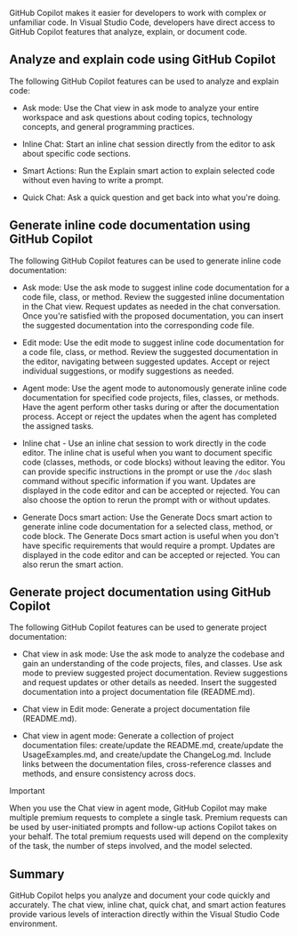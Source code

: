 GitHub Copilot makes it easier for developers to work with complex or unfamiliar code. In Visual Studio Code, developers have direct access to GitHub Copilot features that analyze, explain, or document code.

## Analyze and explain code using GitHub Copilot

The following GitHub Copilot features can be used to analyze and explain code:

- Ask mode: Use the Chat view in ask mode to analyze your entire workspace and ask questions about coding topics, technology concepts, and general programming practices.

- Inline Chat: Start an inline chat session directly from the editor to ask about specific code sections.

- Smart Actions: Run the Explain smart action to explain selected code without even having to write a prompt.

- Quick Chat: Ask a quick question and get back into what you're doing.

## Generate inline code documentation using GitHub Copilot

The following GitHub Copilot features can be used to generate inline code documentation:

- Ask mode: Use the ask mode to suggest inline code documentation for a code file, class, or method. Review the suggested inline documentation in the Chat view. Request updates as needed in the chat conversation. Once you're satisfied with the proposed documentation, you can insert the suggested documentation into the corresponding code file.

- Edit mode: Use the edit mode to suggest inline code documentation for a code file, class, or method. Review the suggested documentation in the editor, navigating between suggested updates. Accept or reject individual suggestions, or modify suggestions as needed.

- Agent mode: Use the agent mode to autonomously generate inline code documentation for specified code projects, files, classes, or methods. Have the agent perform other tasks during or after the documentation process. Accept or reject the updates when the agent has completed the assigned tasks.

- Inline chat - Use an inline chat session to work directly in the code editor. The inline chat is useful when you want to document specific code (classes, methods, or code blocks) without leaving the editor. You can provide specific instructions in the prompt or use the `/doc` slash command without specific information if you want. Updates are displayed in the code editor and can be accepted or rejected. You can also choose the option to rerun the prompt with or without updates.

- Generate Docs smart action: Use the Generate Docs smart action to generate inline code documentation for a selected class, method, or code block. The Generate Docs smart action is useful when you don't have specific requirements that would require a prompt. Updates are displayed in the code editor and can be accepted or rejected. You can also rerun the smart action.

## Generate project documentation using GitHub Copilot

The following GitHub Copilot features can be used to generate project documentation:

- Chat view in ask mode: Use the ask mode to analyze the codebase and gain an understanding of the code projects, files, and classes. Use ask mode to preview suggested project documentation. Review suggestions and request updates or other details as needed. Insert the suggested documentation into a project documentation file (README.md).

- Chat view in Edit mode: Generate a project documentation file (README.md).

- Chat view in agent mode: Generate a collection of project documentation files: create/update the README.md, create/update the UsageExamples.md, and create/update the ChangeLog.md. Include links between the documentation files, cross-reference classes and methods, and ensure consistency across docs.

> [!IMPORTANT]
> When you use the Chat view in agent mode, GitHub Copilot may make multiple premium requests to complete a single task. Premium requests can be used by user-initiated prompts and follow-up actions Copilot takes on your behalf. The total premium requests used will depend on the complexity of the task, the number of steps involved, and the model selected.

## Summary

GitHub Copilot helps you analyze and document your code quickly and accurately. The chat view, inline chat, quick chat, and smart action features provide various levels of interaction directly within the Visual Studio Code environment.
